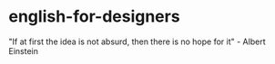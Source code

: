 # english-for-designers
"If at first the idea is not absurd, then there is no hope for it" - Albert Einstein
